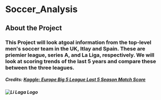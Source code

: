 # Soccer_Analysis
## About the Project
### This Project will look atgoal information from the top-level men's soccer team in the UK, Itlay and Spain. These are priemier league, series A, and La Liga, respectively. We will look at scoring trends of the last 5 years and compare these between the three leagues.
##### Credits: **[Kaggle: Europe Big 5 League Last 5 Season Match Score](https://www.kaggle.com/datasets/hikne707/big-five-european-soccer-leagues)**

##### ![Li Laga Logo](https://assets.laliga.com/assets/logos/laliga-v/laliga-v-300x300.jpg)




